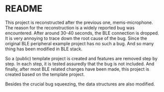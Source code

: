 # README

This project is reconstructed after the previous one, mems-microphone. The reason for the reconstruction is a widely reported bug was encountered. After around 30-40 seconds, the BLE connection is dropped. It is very annoying to trace down the root cause of the bug. Since the original BLE peripheral example project has no such a bug. And so many thing has been modified in BLE stack.

So a (public) template project is created and features are removed step by step. In each step, it is tested assuredly that the bug is not included. And finally, after most BLE related changes have been made, this project is created based on the template project.

Besides the crucial bug squeezing, the data structures are also modified.
